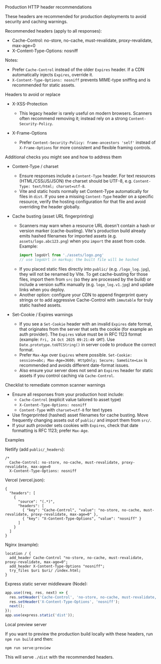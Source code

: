 Production HTTP header recommendations

These headers are recommended for production deployments to avoid security and caching warnings.

Recommended headers (apply to all responses):

- Cache-Control: no-store, no-cache, must-revalidate, proxy-revalidate, max-age=0
- X-Content-Type-Options: nosniff

Notes:
- Prefer `Cache-Control` instead of the older `Expires` header. If a CDN automatically injects `Expires`, override it.
- `X-Content-Type-Options: nosniff` prevents MIME-type sniffing and is recommended for static assets.

Headers to avoid or replace

- X-XSS-Protection
  - This legacy header is rarely useful on modern browsers. Scanners often recommend removing it; instead rely on a strong `Content-Security-Policy`.

- X-Frame-Options
  - Prefer `Content-Security-Policy: frame-ancestors 'self'` instead of `X-Frame-Options` for more consistent and flexible framing controls.


Additional checks you might see and how to address them

- Content-Type / charset
  - Ensure responses include a `Content-Type` header. For text resources (HTML/CSS/JS/JSON) the charset should be UTF-8, e.g. `Content-Type: text/html; charset=utf-8`.
  - Vite and static hosts normally set Content-Type automatically for files in `dist`. If you see a missing `Content-Type` header on a specific resource, verify the hosting configuration for that file and avoid overriding the header globally.

- Cache busting (asset URL fingerprinting)
  - Scanners may warn when a resource URL doesn't contain a hash or version marker (cache-busting). Vite's production build already emits hashed filenames for imported assets (e.g. `assets/logo.abc123.png`) when you `import` the asset from code. Example:
    ```js
    import logoUrl from './assets/logo.png'
    // use logoUrl in markup; the built file will be hashed
    ```
  - If you placed static files directly into `public/` (e.g. `/logo_log.jpg`), they will not be renamed by Vite. To get cache-busting for those files, import them from `src` (so they are processed by the build) or include a version suffix manually (e.g. `logo_log.v1.jpg`) and update links when you deploy.
  - Another option: configure your CDN to append fingerprint query strings or to add aggressive Cache-Control with `immutable` for truly static hashed assets.

- Set-Cookie / Expires warnings
  - If you see a `Set-Cookie` header with an invalid `Expires` date format, that originates from the server that sets the cookie (for example an auth provider). The `Expires` value must be in RFC 1123 format (example: `Fri, 24 Oct 2025 09:21:49 GMT`). Use `Date.prototype.toUTCString()` in server code to produce the correct format.
  - Prefer `Max-Age` over `Expires` where possible. `Set-Cookie: session=abc; Max-Age=3600; HttpOnly; Secure; SameSite=Lax` is recommended and avoids different date-format issues.
  - Also ensure your server does not send an `Expires` header for static assets if you control caching via `Cache-Control`.

Checklist to remediate common scanner warnings

- Ensure all responses from your production host include:
  - `Cache-Control` (explicit value tailored to asset type)
  - `X-Content-Type-Options: nosniff`
  - `Content-Type` with `charset=utf-8` for text types
- Use fingerprinted (hashed) asset filenames for cache busting. Move frequently changing assets out of `public/` and import them from `src/`.
- If your auth provider sets cookies with `Expires`, check that date formatting is RFC 1123; prefer `Max-Age`.


Examples

Netlify (add `public/_headers`):

```
/*
  Cache-Control: no-store, no-cache, must-revalidate, proxy-revalidate, max-age=0
  X-Content-Type-Options: nosniff
```

Vercel (vercel.json):

```
{
  "headers": [
    {
      "source": "(.*)",
      "headers": [
        { "key": "Cache-Control", "value": "no-store, no-cache, must-revalidate, proxy-revalidate, max-age=0" },
        { "key": "X-Content-Type-Options", "value": "nosniff" }
      ]
    }
  ]
}
```

Nginx (example):

```
location / {
  add_header Cache-Control "no-store, no-cache, must-revalidate, proxy-revalidate, max-age=0";
  add_header X-Content-Type-Options "nosniff";
  try_files $uri $uri/ /index.html;
}
```

Express static server middleware (Node):

```js
app.use((req, res, next) => {
  res.setHeader('Cache-Control', 'no-store, no-cache, must-revalidate, proxy-revalidate, max-age=0');
  res.setHeader('X-Content-Type-Options', 'nosniff');
  next();
});
app.use(express.static('dist'));
```

Local preview server

If you want to preview the production build locally with these headers, run `npm run build` and then:

```
npm run serve:preview
```

This will serve `./dist` with the recommended headers.
